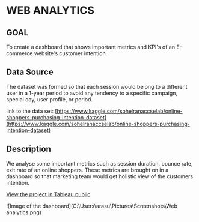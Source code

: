 # WEB ANALYTICS

**GOAL**
---
   To create a dashboard that shows important metrics and KPI's of an E-commerce website's customer intention.
    
**Data Source**
---
   The dataset was formed so that each session
would belong to a different user in a 1-year period to avoid
any tendency to a specific campaign, special day, user
profile, or period.

link to the data set:
[https://www.kaggle.com/sohelranaccselab/online-shoppers-purchasing-intention-dataset](https://www.kaggle.com/sohelranaccselab/online-shoppers-purchasing-intention-dataset)

**Description**
---
   We analyse some important metrics such as session duration, bounce rate, exit rate of an  online shoppers. These metrics are brought on in a dashboard so that marketing team 
   would get holistic view of the customers intention.
   
[View the project in Tableau public](https://public.tableau.com/app/profile/thennarasu6605/viz/WebAnalytics_16262338595770/Dashboard1)

![Image of the dashboard](C:\Users\arasu\Pictures\Screenshots\Web analytics.png)
